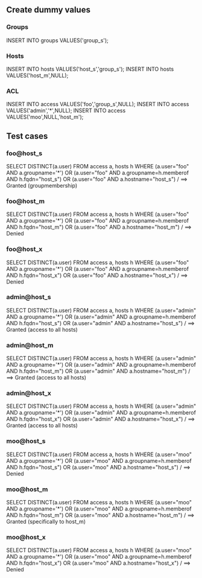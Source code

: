 ## Create dummy values
### Groups
INSERT INTO groups VALUES('group_s');
### Hosts
INSERT INTO hosts VALUES('host_s','group_s');
INSERT INTO hosts VALUES('host_m',NULL);
### ACL
INSERT INTO access VALUES('foo','group_s',NULL);
INSERT INTO access VALUES('admin','*',NULL);
INSERT INTO access VALUES('moo',NULL,'host_m');

## Test cases
### foo@host_s
SELECT DISTINCT(a.user) FROM access a, hosts h WHERE
  (a.user="foo" AND a.groupname='*') OR
  (a.user="foo" AND a.groupname=h.memberof AND h.fqdn="host_s") OR
  (a.user="foo" AND a.hostname="host_s")
/
==> Granted (groupmembership)
### foo@host_m
SELECT DISTINCT(a.user) FROM access a, hosts h WHERE
  (a.user="foo" AND a.groupname='*') OR
  (a.user="foo" AND a.groupname=h.memberof AND h.fqdn="host_m") OR
  (a.user="foo" AND a.hostname="host_m")
/
==> Denied
### foo@host_x
SELECT DISTINCT(a.user) FROM access a, hosts h WHERE
  (a.user="foo" AND a.groupname='*') OR
  (a.user="foo" AND a.groupname=h.memberof AND h.fqdn="host_x") OR
  (a.user="foo" AND a.hostname="host_x")
/
==> Denied

### admin@host_s
SELECT DISTINCT(a.user) FROM access a, hosts h WHERE
  (a.user="admin" AND a.groupname='*') OR
  (a.user="admin" AND a.groupname=h.memberof AND h.fqdn="host_s") OR
  (a.user="admin" AND a.hostname="host_s")
/
==> Granted (access to all hosts)
### admin@host_m
SELECT DISTINCT(a.user) FROM access a, hosts h WHERE
  (a.user="admin" AND a.groupname='*') OR
  (a.user="admin" AND a.groupname=h.memberof AND h.fqdn="host_m") OR
  (a.user="admin" AND a.hostname="host_m")
/
==> Granted (access to all hosts)
### admin@host_x
SELECT DISTINCT(a.user) FROM access a, hosts h WHERE
  (a.user="admin" AND a.groupname='*') OR
  (a.user="admin" AND a.groupname=h.memberof AND h.fqdn="host_x") OR
  (a.user="admin" AND a.hostname="host_x")
/
==> Granted (access to all hosts)

### moo@host_s
SELECT DISTINCT(a.user) FROM access a, hosts h WHERE
  (a.user="moo" AND a.groupname='*') OR
  (a.user="moo" AND a.groupname=h.memberof AND h.fqdn="host_s") OR
  (a.user="moo" AND a.hostname="host_s")
/
==> Denied
### moo@host_m
SELECT DISTINCT(a.user) FROM access a, hosts h WHERE
  (a.user="moo" AND a.groupname='*') OR
  (a.user="moo" AND a.groupname=h.memberof AND h.fqdn="host_m") OR
  (a.user="moo" AND a.hostname="host_m")
/
==> Granted (specifically to host_m)
### moo@host_x
SELECT DISTINCT(a.user) FROM access a, hosts h WHERE
  (a.user="moo" AND a.groupname='*') OR
  (a.user="moo" AND a.groupname=h.memberof AND h.fqdn="host_x") OR
  (a.user="moo" AND a.hostname="host_x")
/
==> Denied
